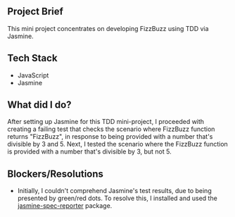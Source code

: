 ## Project Brief
This mini project concentrates on developing FizzBuzz using TDD via Jasmine.

## Tech Stack
- JavaScript
- Jasmine

## What did I do?
After setting up Jasmine for this TDD mini-project, I proceeded with creating a failing test that checks the scenario where FizzBuzz function returns "FizzBuzz", in response to being provided with a number that's divisible by 3 and 5. Next, I tested the scenario where the FizzBuzz function is provided with a number that's divisible by 3, but not 5.

## Blockers/Resolutions
- Initially, I couldn't comprehend Jasmine's test results, due to being presented by green/red dots. To resolve this, I installed and used the [jasmine-spec-reporter](https://github.com/bcaudan/jasmine-spec-reporter/tree/master/examples/node) package.